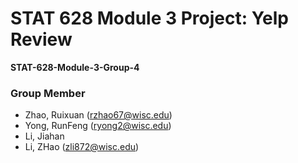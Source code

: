 # STAT 628 Module 3 Project: Yelp Review

**STAT-628-Module-3-Group-4**

### Group Member

- Zhao, Ruixuan (rzhao67@wisc.edu)
- Yong, RunFeng (ryong2@wisc.edu)
- Li, Jiahan
- Li, ZHao (zli872@wisc.edu)
